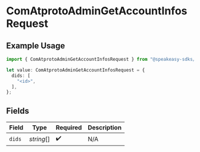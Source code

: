 # ComAtprotoAdminGetAccountInfosRequest

## Example Usage

```typescript
import { ComAtprotoAdminGetAccountInfosRequest } from "@speakeasy-sdks/bluesky/models/operations";

let value: ComAtprotoAdminGetAccountInfosRequest = {
  dids: [
    "<id>",
  ],
};
```

## Fields

| Field              | Type               | Required           | Description        |
| ------------------ | ------------------ | ------------------ | ------------------ |
| `dids`             | *string*[]         | :heavy_check_mark: | N/A                |